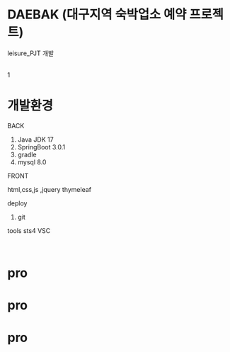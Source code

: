   #  DAEBAK (대구지역 숙박업소 예약 프로젝트)
leisure_PJT 개발 

<br>
1


# 개발환경
 BACK

1. Java JDK 17
2. SpringBoot 3.0.1
3. gradle
4. mysql 8.0 

FRONT

html,css,js ,jquery
thymeleaf

deploy
1. git

tools
sts4
VSC

<br>



   
   
# pro
# pro
# pro
